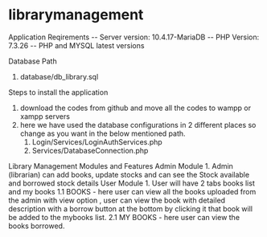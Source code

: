 # librarymanagement

Application Reqirements
  -- Server version: 10.4.17-MariaDB
  -- PHP Version: 7.3.26
  -- PHP and MYSQL latest versions
  
Database Path
  1. database/db_library.sql
  
Steps to install the application

  1. download the codes from github and move all the codes to wampp or xampp servers 
  2. here we have used the database configurations in 2 different places so change as you want in the below mentioned path.
      1. Login/Services/LoginAuthServices.php
      2. Services/DatabaseConnection.php
  
 Library Management Modules and Features
   Admin Module
      1. Admin (librarian) can add books, update stocks and can see the Stock available and borrowed stock details
   User Module
      1. User will have 2 tabs books list and my books
         1.1 BOOKS - here user can view all the books uploaded from the admin with view option , user can view the book with detailed description with a borrow button at the bottom by clicking it that book will be added to the mybooks list.
         2.1 MY BOOKS - here user can view the books borrowed. 
  
